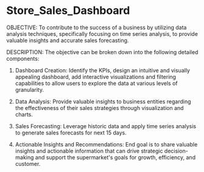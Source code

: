 # Store_Sales_Dashboard
OBJECTIVE:
To contribute to the success of a business by utilizing data analysis techniques, specifically focusing on time series analysis, to provide valuable insights and accurate sales forecasting.

DESCRIPTION:
The objective can be broken down into the following detailed components:
1. Dashboard Creation: Identify the KPIs, design an intuitive and visually appealing dashboard, add interactive visualizations and filtering capabilities to allow users to explore the data at various levels of granularity.
  
2. Data Analysis: Provide valuable insights to business entities regarding the effectiveness of their sales strategies through visualization and charts.
   
3. Sales Forecasting: Leverage historic data and apply time series analysis to generate sales forecasts for next 15 days.

4. Actionable Insights and Recommendations: End goal is to share valuable insights and actionable information that can drive strategic decision-making and support the supermarket's goals for growth, efficiency, and customer.
